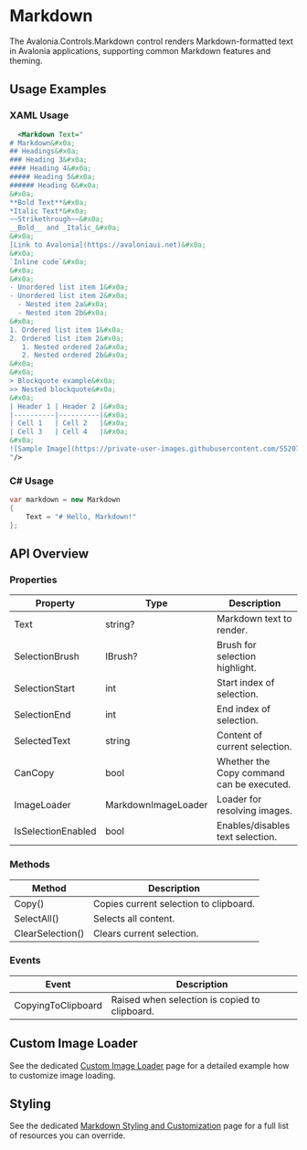 
# Markdown

The Avalonia.Controls.Markdown control renders Markdown-formatted text in Avalonia applications, supporting common Markdown features and theming.

## Usage Examples
### XAML Usage

```xml
  <Markdown Text="
# Markdown&#x0a;
## Headings&#x0a;
### Heading 3&#x0a;
#### Heading 4&#x0a;
##### Heading 5&#x0a;
###### Heading 6&#x0a;
&#x0a;
**Bold Text**&#x0a;
*Italic Text*&#x0a;
~~Strikethrough~~&#x0a;
__Bold__ and _Italic_&#x0a;
&#x0a;
[Link to Avalonia](https://avaloniaui.net)&#x0a;
&#x0a;
`Inline code`&#x0a;
&#x0a;
&#x0a;
- Unordered list item 1&#x0a;
- Unordered list item 2&#x0a;
  - Nested item 2a&#x0a;
  - Nested item 2b&#x0a;
&#x0a;
1. Ordered list item 1&#x0a;
2. Ordered list item 2&#x0a;
   1. Nested ordered 2a&#x0a;
   2. Nested ordered 2b&#x0a;
&#x0a;
&#x0a;
> Blockquote example&#x0a;
>> Nested blockquote&#x0a;
&#x0a;
| Header 1 | Header 2 |&#x0a;
|----------|----------|&#x0a;
| Cell 1   | Cell 2   |&#x0a;
| Cell 3   | Cell 4   |&#x0a;
&#x0a;
![Sample Image](https://private-user-images.githubusercontent.com/552074/446176752-21950b56-cd28-4574-9a0a-73bb17b89d31.png)&#x0a;
"/>
```

### C# Usage

```csharp
var markdown = new Markdown
{
    Text = "# Hello, Markdown!"
};
```

## API Overview

### Properties

| Property           | Type                        | Description                                              |
|--------------------|-----------------------------|----------------------------------------------------------|
| Text               | string?                     | Markdown text to render.                                 |
| SelectionBrush     | IBrush?                     | Brush for selection highlight.                           |
| SelectionStart     | int                         | Start index of selection.                                |
| SelectionEnd       | int                         | End index of selection.                                  |
| SelectedText       | string                      | Content of current selection.                            |
| CanCopy            | bool                        | Whether the Copy command can be executed.                |
| ImageLoader        | MarkdownImageLoader         | Loader for resolving images.                             |
| IsSelectionEnabled | bool                        | Enables/disables text selection.                         |

### Methods

| Method         | Description                                  |
|----------------|----------------------------------------------|
| Copy()         | Copies current selection to clipboard.        |
| SelectAll()    | Selects all content.                         |
| ClearSelection()| Clears current selection.                    |

### Events

| Event                | Description                                 |
|----------------------|---------------------------------------------|
| CopyingToClipboard   | Raised when selection is copied to clipboard.|

## Custom Image Loader

See the dedicated [Custom Image Loader](custom-image-loader.md) page for a detailed example how to customize image loading.

## Styling

See the dedicated [Markdown Styling and Customization](styling.md) page for a full list of resources you can override.
